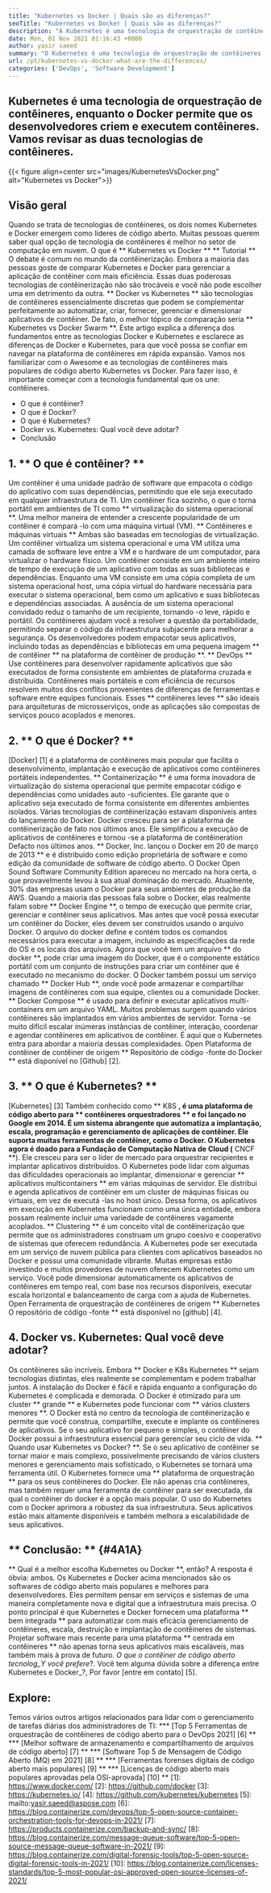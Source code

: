 ```yaml
---
title: "Kubernetes vs Docker | Quais são as diferenças?" 
seoTitle: "Kubernetes vs Docker | Quais são as diferenças?" 
description: "A Kubernetes é uma tecnologia de orquestração de contêineres, enquanto o Docker é uma tecnologia para criar e executar contêineres. Vamos revisar Kubernetes vs Docker." 
date: Mon, 01 Nov 2021 01:16:43 +0000
author: yasir saeed
summary: "O Kubernetes é uma tecnologia de orquestração de contêineres, enquanto o Docker permite que os desenvolvedores criem e executem contêineres. Vamos revisar as duas tecnologias de contêineres." 
url: /pt/kubernetes-vs-docker-what-are-the-differences/
categories: ['DevOps', 'Software Development']
---
```


## Kubernetes é uma tecnologia de orquestração de contêineres, enquanto o Docker permite que os desenvolvedores criem e executem contêineres. Vamos revisar as duas tecnologias de contêineres.

{{< figure align=center src="images/KubernetesVsDocker.png" alt="Kubernetes vs Docker">}}


## **Visão geral**
Quando se trata de tecnologias de contêineres, os dois nomes Kubernetes e Docker emergem como líderes de código aberto. Muitas pessoas querem saber qual opção de tecnologia de contêineres é melhor no setor de computação em nuvem. O que é ** Kubernetes vs Docker ** ** Tutorial ** O debate é comum no mundo da contêinerização. Embora a maioria das pessoas goste de comparar Kubernetes e Docker para gerenciar a aplicação de contêiner com mais eficiência. Essas duas poderosas tecnologias de contêinerização não são trocáveis ​​e você não pode escolher uma em detrimento da outra. ** Docker vs Kubernetes ** são tecnologias de contêineres essencialmente discretas que podem se complementar perfeitamente ao automatizar, criar, fornecer, gerenciar e dimensionar aplicativos de contêiner. De fato, o melhor tópico de comparação seria ** Kubernetes vs Docker Swarm **.
Este artigo explica a diferença dos fundamentos entre as tecnologias Docker e Kubernetes e esclarece as diferenças de Docker e Kubernetes, para que você possa se confiar em navegar na plataforma de contêineres em rápida expansão. Vamos nos familiarizar com o Awesome e as tecnologias de contêineres mais populares de código aberto Kubernetes vs Docker. Para fazer isso, é importante começar com a tecnologia fundamental que os une: contêineres.
  * O que é contêiner?
  * O que é Docker?
  * O que é Kubernetes?
  * Docker vs. Kubernetes: Qual você deve adotar?
  * Conclusão

## 1. ** O que é contêiner? **
Um contêiner é uma unidade padrão de software que empacota o código do aplicativo com suas dependências, permitindo que ele seja executado em qualquer infraestrutura de TI. Um contêiner fica sozinho, o que o torna portátil em ambientes de TI como ** virtualização do sistema operacional **. Uma melhor maneira de entender a crescente popularidade de um contêiner é compará -lo com uma máquina virtual (VM). ** Contêineres e máquinas virtuais ** Ambas são baseadas em tecnologias de virtualização. Um contêiner virtualiza um sistema operacional e uma VM utiliza uma camada de software leve entre a VM e o hardware de um computador, para virtualizar o hardware físico.
Um contêiner consiste em um ambiente inteiro de tempo de execução de um aplicativo com todas as suas bibliotecas e dependências. Enquanto uma VM consiste em uma cópia completa de um sistema operacional host, uma cópia virtual do hardware necessária para executar o sistema operacional, bem como um aplicativo e suas bibliotecas e dependências associadas. A ausência de um sistema operacional convidado reduz o tamanho de um recipiente, tornando -o leve, rápido e portátil. Os contêineres ajudam você a resolver a questão da portabilidade, permitindo separar o código da infraestrutura subjacente para melhorar a segurança. Os desenvolvedores podem empacotar seus aplicativos, incluindo todas as dependências e bibliotecas em uma pequena imagem ** de contêiner ** na plataforma de contêiner de produção **.
** DevOps ** Use contêineres para desenvolver rapidamente aplicativos que são executados de forma consistente em ambientes de plataforma cruzada e distribuída. Contêineres mais portáteis e com eficiência de recursos resolvem muitos dos conflitos provenientes de diferenças de ferramentas e software entre equipes funcionais. Esses ** contêineres leves ** são ideais para arquiteturas de microsserviços, onde as aplicações são compostas de serviços pouco acoplados e menores.

## 2. ** O que é Docker? **
[Docker] [1] é a plataforma de contêineres mais popular que facilita o desenvolvimento, implantação e execução de aplicativos como contêineres portáteis independentes. ** Containerização ** é uma forma inovadora de virtualização do sistema operacional que permite empacotar código e dependências como unidades auto -suficientes. Ele garante que o aplicativo seja executado de forma consistente em diferentes ambientes isolados. Várias tecnologias de contêinerização estavam disponíveis antes do lançamento do Docker. Docker cresceu para ser a plataforma de contêinerização de fato nos últimos anos. Ele simplificou a execução de aplicativos de contêineres e tornou -se a plataforma de contêineration Defacto nos últimos anos.
** Docker, Inc. lançou o Docker em 20 de março de 2013 ** e é distribuído como edição proprietária de software e como edição da comunidade de software de código aberto. O Docker Open Sound Software Community Edition apareceu no mercado na hora certa, o que provavelmente levou à sua atual dominação do mercado. Atualmente, 30% das empresas usam o Docker para seus ambientes de produção da AWS.
Quando a maioria das pessoas fala sobre o Docker, elas realmente falam sobre ** Docker Engine **, o tempo de execução que permite criar, gerenciar e contêiner seus aplicativos. Mas antes que você possa executar um contêiner do Docker, eles devem ser construídos usando o arquivo Docker. O arquivo do docker define e contém todos os comandos necessários para executar a imagem, incluindo as especificações da rede do OS e os locais dos arquivos. Agora que você tem um arquivo ** do docker **, pode criar uma imagem do Docker, que é o componente estático portátil com um conjunto de instruções para criar um contêiner que é executado no mecanismo do docker. O Docker também possui um serviço chamado ** Docker Hub **, onde você pode armazenar e compartilhar imagens de contêineres com sua equipe, clientes ou a comunidade Docker. ** Docker Compose ** é usado para definir e executar aplicativos multi-containers em um arquivo YAML.
Muitos problemas surgem quando vários contêineres são implantados em vários ambientes de servidor. Torna -se muito difícil escalar inúmeras instâncias de contêiner, interação, coordenar e agendar contêineres em aplicativos de contêiner. É aqui que o Kubernetes entra para abordar a maioria dessas complexidades. Open Plataforma de contêiner de contêiner de origem ** Repositório de código -fonte do Docker ** está disponível no [Github] [2].

## 3. ** O que é Kubernetes? **
[Kubernetes] [3] Também conhecido como ** K8S **, é uma plataforma de código aberto para ** contêineres orquestradores ** e foi lançado no Google em 2014. É um sistema abrangente que automatiza a implantação, escala, programação e gerenciamento de aplicações de contêiner. Ele suporta muitas ferramentas de contêiner, como o Docker. O Kubernetes agora é doado para a Fundação de Computação Nativa de Cloud (** CNCF **). Ele cresceu para ser o líder de mercado para orquestrar recipientes e implantar aplicativos distribuídos.
O Kubernetes pode lidar com algumas das dificuldades operacionais ao implantar, dimensionar e gerenciar ** aplicativos multicontainers ** em várias máquinas de servidor. Ele distribui e agenda aplicativos de contêiner em um cluster de máquinas físicas ou virtuais, em vez de executá -las no host único. Dessa forma, os aplicativos em execução em Kubernetes funcionam como uma única entidade, embora possam realmente incluir uma variedade de contêineres vagamente acoplados. ** Clustering ** é um conceito vital de contêinerização que permite que os administradores construam um grupo coesivo e cooperativo de sistemas que oferecem redundância.
A Kubernetes pode ser executada em um serviço de nuvem pública para clientes com aplicativos baseados no Docker e possui uma comunidade vibrante. Muitas empresas estão investindo e muitos provedores de nuvem oferecem Kubernetes como um serviço. Você pode dimensionar automaticamente os aplicativos de contêineres em tempo real, com base nos recursos disponíveis, executar escala horizontal e balanceamento de carga com a ajuda de Kubernetes. Open Ferramenta de orquestração de contêineres de origem ** Kubernetes O repositório de código -fonte ** está disponível no [github] [4].

## 4. Docker vs. Kubernetes: Qual você deve adotar?
Os contêineres são incríveis. Embora ** Docker e K8s Kubernetes ** sejam tecnologias distintas, eles realmente se complementam e podem trabalhar juntos. A instalação do Docker é fácil e rápida enquanto a configuração do Kubernetes é complicada e demorada. O Docker é otimizado para um cluster ** grande ** e Kubernetes pode funcionar com ** vários clusters menores **. O Docker está no centro da tecnologia de contêinerização e permite que você construa, compartilhe, execute e implante os contêineres de aplicativos. Se o seu aplicativo for pequeno e simples, o contêiner do Docker possui a infraestrutura essencial para gerenciar seu ciclo de vida.
** Quando usar Kubernetes vs Docker? **. Se o seu aplicativo de contêiner se tornar maior e mais complexo, possivelmente precisando de vários clusters menores e gerenciamento mais sofisticado, o Kubernetes se tornará uma ferramenta útil. O Kubernetes fornece uma ** plataforma de orquestração ** para os seus contêineres do Docker. Ele não apenas cria contêineres, mas também requer uma ferramenta de contêiner para ser executada, da qual o contêiner do docker é a opção mais popular. O uso do Kubernetes com o Docker aprimora a robustez da sua infraestrutura. Seus aplicativos estão mais altamente disponíveis e também melhora a escalabilidade de seus aplicativos.

## ** Conclusão: ** {#4A1A}
** Qual é a melhor escolha Kubernetes ou Docker **, então? A resposta é óbvia: ambos. Os Kubernetes e Docker acima mencionados são os softwares de código aberto mais populares e melhores para desenvolvedores. Eles permitem pensar em serviços e sistemas de uma maneira completamente nova e digital que a infraestrutura mais precisa. O ponto principal é que Kubernetes e Docker fornecem uma plataforma ** bem integrada ** para automatizar com mais eficácia gerenciamento de contêineres, escala, destruição e implantação de contêineres de sistemas. Projetar software mais recente para uma plataforma ** centrada em contêineres ** não apenas torna seus aplicativos mais escaláveis, mas também mais à prova de futuro.
_O que o contêiner de código aberto tecnolog_Y você prefere_?. Você tem alguma dúvida sobre a diferença entre Kubernetes e Docker_?, Por favor [entre em contato] [5].

## Explore:
Temos vários outros artigos relacionados para lidar com o gerenciamento de tarefas diárias dos administradores de TI:
  *** [Top 5 Ferramentas de orquestração de contêineres de código aberto para o DevOps 2021] [6] **
  *** [Melhor software de armazenamento e compartilhamento de arquivos de código aberto] [7] **
  *** [Software Top 5 de Mensagem de Código Aberto (MQ) em 2021] [8] **
  *** [Ferramentas forenses digitais de código aberto mais populares] [9] **
  *** [Licenças de código aberto mais populares aprovadas pela OSI-aprovada] [10] **
[1]: https://www.docker.com/
[2]: https://github.com/docker
[3]: https://kubernetes.io/
[4]: https://github.com/kubernetes/kubernetes
[5]: mailto:yasir.saeed@aspose.com
[6]: https://blog.containerize.com/devops/top-5-open-source-container-orchestration-tools-for-devops-in-2021/
[7]: https://products.containerize.com/backup-and-sync/
[8]: https://blog.containerize.com/message-queue-software/top-5-open-source-message-queue-software-in-2021/
[9]: https://blog.containerize.com/digital-forensic-tools/top-5-open-source-digital-forensic-tools-in-2021/
[10]: https://blog.containerize.com/licenses-standards/top-5-most-popular-osi-approved-open-source-licenses-of-2021/
